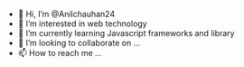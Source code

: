 - 👋 Hi, I’m @Anilchauhan24
- 👀 I’m interested in web technology
- 🌱 I’m currently learning Javascript frameworks and library
- 💞️ I’m looking to collaborate on ...
- 📫 How to reach me ...

<!---
Anilchauhan24/Anilchauhan24 is a ✨ special ✨ repository because its `README.md` (this file) appears on your GitHub profile.
You can click the Preview link to take a look at your changes.
--->

